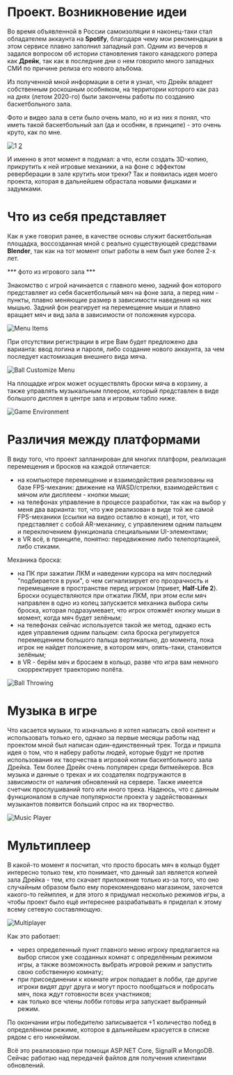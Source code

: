 # Проект. Возникновение идеи

Во время объявленной в России самоизоляции я наконец-таки стал обладателем аккаунта на **Spotify**, благодаря чему мои рекомендации в этом сервисе плавно заполнил западный рэп. Одним из вечеров я задался вопросом об истории становления такого канадского рэпера как **Дрейк**, так как в последние дни о нем говорило много западных СМИ по причине релиза его нового альбома.

Из полученной мной информации в сети я узнал, что Дрейк владеет собственным роскошным особняком, на территории которого как раз на днях (летом 2020-го) были закончены работы по созданию баскетбольного зала.

Фото и видео зала в сети было очень мало, но и из них я понял, что иметь такой баскетбольный зал (да и особняк, в принципе) - это очень круто, как по мне.

![1](https://cdn.vox-cdn.com/thumbor/HGCkAbVTwvXd3hNYxQfzXwZeeB8=/0x0:1600x1163/920x0/filters:focal(0x0:1600x1163):format(webp):no_upscale()/cdn.vox-cdn.com/uploads/chorus_asset/file/19884078/drake_court.jpg "1") [2](https://imagez.tmz.com/image/9a/4by3/2019/10/05/9a46a00257944693b39b1e0c7ceea4f9_md.jpg "2")

И именно в этот момент я подумал: а что, если создать 3D-копию, прикрутить к ней игровые механики, а на фоне с эффектом реверберации в зале крутить мои треки?
Так и появилась идея моего проекта, которая в дальнейшем обрастала новыми фишками и задумками.

# Что из себя представляет

Как я уже говорил ранее, в качестве основы служит баскетбольная площадка, воссозданная мной с реально существующей средствами **Blender**, так как на тот момент опыт работы в нем был уже более 2-х лет.

***     фото из игрового зала    ***

Знакомство с игрой начинается с главного меню, задний фон которого представляет из себя баскетбольный мяч на фоне зала, а перед ним - пункты, плавно меняющие размер в зависимости наведения на них мышью.
Задний фон реагирует на перемещение мыши и плавно вращает мяч и вид зала в зависимости от положения курсора.

![Menu Items](https://drive.google.com/uc?export=view&id=1IGEvH2XHUy1G7QWThypkqAqm1jGEpqZf "Menu Items")

При отсутствии регистрации в игре Вам будет предложено два варианта: ввод логина и пароля, либо создание нового аккаунта, за чем последует кастомизация внешнего вида мяча.

![Ball Customize Menu](https://drive.google.com/uc?export=view&id=1fOq7pnnM5Fz4vFLTxwP1ECW5evDueWUp "Ball Customize Menu")

На площадке игрок может осуществлять броски мяча в корзину, а также управлять музыкальным плеером, который представлен в виде большого дисплея в центре зала и игровым табло ниже.

![Game Environment](https://drive.google.com/uc?export=view&id=1SX4M677NAsN0HNB6TsF_NNvoN6eVpjWv "Game Environment")

# Различия между платформами

В виду того, что проект запланирован для многих платформ, реализация перемещения и бросков на каждой отличается:

- на компьютере перемещение и взаимодействия реализованы на базе FPS-механик: движение на WASD/стрелки, взаимодействия с мячом или дисплеем - кнопки мыши;
- на телефонах управление в процессе разработки, так как на выбор у меня два варианта: тот, что уже реализован в виде той же самой FPS-механики (ссылки на видео оставлю в конце), и тот, что представляет с собой AR-механику, с управлением одним пальцем и переключением функционала специальными UI-элементами;
- в VR всё, в принципе, понятно: передвижение либо телепортацией, либо стиками.

Механика броска:

- на ПК при зажатии ЛКМ и наведении курсора на мяч последний "подбирается в руки", о чем сигнализирует его прозрачность и перемещение в пространстве перед игроком (привет, **Half-Life 2**). Броски осуществляются при отжатии ЛКМ, при этом если мяч направлен в одно из колец запускается механика выбора силы броска, которая подразумевает, что игрок отожмёт кнопку мыши в момент, когда мяч будет зелёным;
- на телефонах сейчас используется такой же метод, однако есть идея управления одним пальцем: сила броска регулируется перемещением большого пальца вертикально, до момента, пока игрок не найдет положение, в котором мяч, опять-таки, становится зелёным;
- в VR - берём мяч и бросаем в кольцо, разве что игра вам немного скорректирует траекторию полёта.

![Ball Throwing](https://drive.google.com/uc?export=view&id=1clcG4vYJ2iKWrASic3BX4Bx0ZIzK9_6x "Ball Throwing")

# Музыка в игре

Что касается музыки, то изначально я хотел написать свой контент и использовать только его, однако за первые месяцы работы над проектом мной был написан один-единственный трек. Тогда и пришла идея о том, что я наберу работы людей, которые будут не против использования их творчества в игровой копии баскетбольного зала Дрейка. Тем более Дрейк очень популярен среди битмейкеров.
Вся музыка и данные о треках и их создателях подгружаются в зависимости от наличия обновлений на сервере. Также имеется счетчик прослушиваний того или иного трека.
Надеюсь, что с данным функционалом в случае популярности проекта у задействованных музыкантов появится больший спрос на их творчество.

![Music Player](https://drive.google.com/uc?export=view&id=1KI9flj9EWYFPwLI43Sxx0TcIhaN-IlIa "Music Player")

# Мультиплеер

В какой-то момент я посчитал, что просто бросать мяч в кольцо будет интересно только тем, кто понимает, что данный зал является копией зала Дрейка - тем, кто скачает приложение только из-за того, что оно случайным образом было ему порекомендовано магазином, захочется какого-то геймплея, и для этого я придумал несколько режимов игры, а чтобы проект было ещё интереснее разрабатывать я приделал к этому всему сетевую составляющую.

![Multiplayer](https://drive.google.com/uc?export=view&id=1HtgalFEK8pOkp1s4VpBOX36aRSORRew_ "Multiplayer")

Как это работает:

- через определенный пункт главного меню игроку предлагается на выбор список уже созданных комнат с определённым режимом игры, а также возможность выбрать игровой режим и запустить свою собственную комнату;
- при присоединении к комнате игрок попадает в лобби, где другие игроки видят друг друга и могут просто пообщаться и побросать мяч, пока ждут готовности всех участников;
- как только все члены лобби готовы игра запускает выбранный режим.

По окончании игры победителю записывается +1 количество побед в определённом режиме, которое в дальнейшем красуется в списке рядом с его никнеймом.

Всё это реализовано при помощи ASP.NET Core, SignalR и MongoDB. Сейчас работаю над передачей файлов для получения клиентами обновлений.